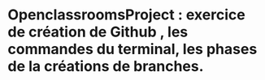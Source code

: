 # OpenclassroomsProject : exercice de création de Github , les commandes du terminal, les phases de la créations de branches.
